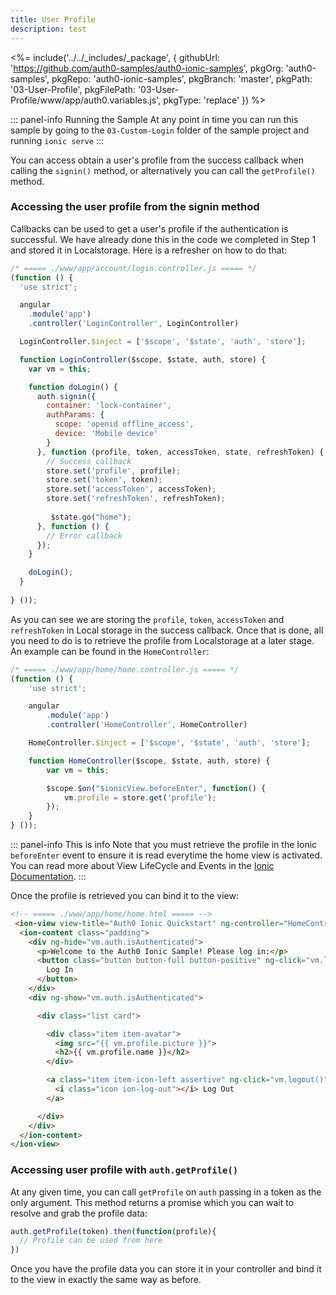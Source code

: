 ```yaml
---
title: User Profile
description: test
---
```


<%= include('../../_includes/_package', {
  githubUrl: 'https://github.com/auth0-samples/auth0-ionic-samples',
  pkgOrg: 'auth0-samples',
  pkgRepo: 'auth0-ionic-samples',
  pkgBranch: 'master',
  pkgPath: '03-User-Profile',
  pkgFilePath: '03-User-Profile/www/app/auth0.variables.js',
  pkgType: 'replace'
}) %>

::: panel-info Running the Sample
At any point in time you can run this sample by going to the `03-Custom-Login` folder of the sample project and running `ionic serve`
:::

You can access obtain a user's profile from the success callback when calling the `signin()` method, or alternatively you can call the `getProfile()` method.

### Accessing the user profile from the signin method

Callbacks can be used to get a user's profile if the authentication is successful. We have already done this in the code we completed in Step 1 and stored it in Localstorage. Here is a refresher on how to do that:

```js
/* ===== ./www/app/account/login.controller.js ===== */
(function () {
  'use strict';

  angular
    .module('app')
    .controller('LoginController', LoginController)

  LoginController.$inject = ['$scope', '$state', 'auth', 'store'];

  function LoginController($scope, $state, auth, store) {
    var vm = this;

    function doLogin() {
      auth.signin({
        container: 'lock-container',
        authParams: {
          scope: 'openid offline_access',
          device: 'Mobile device'
        }
      }, function (profile, token, accessToken, state, refreshToken) {
        // Success callback
        store.set('profile', profile);
        store.set('token', token);
        store.set('accessToken', accessToken);
        store.set('refreshToken', refreshToken);
        
         $state.go("home");
      }, function () {
        // Error callback
      });
    }

    doLogin();
  }
  
} ());
```

As you can see we are storing the `profile`, `token`, `accessToken` and `refreshToken` in Local storage in the success callback. Once that is done, all you need to do is to retrieve the profile from Localstorage at a later stage. An example can be found in the `HomeController`:

```js
/* ===== ./www/app/home/home.controller.js ===== */
(function () {
    'use strict';

    angular
        .module('app')
        .controller('HomeController', HomeController)

    HomeController.$inject = ['$scope', '$state', 'auth', 'store'];

    function HomeController($scope, $state, auth, store) {
        var vm = this;

        $scope.$on("$ionicView.beforeEnter", function() {
            vm.profile = store.get('profile'); 
        });
    }
} ());
```

::: panel-info This is info
Note that you must retrieve the profile in the Ionic `beforeEnter` event to ensure it is read everytime the home view is activated. You can read more about View LifeCycle and Events in the [Ionic Documentation](http://ionicframework.com/docs/api/directive/ionView/).
:::

Once the profile is retrieved you can bind it to the view:

```html
<!-- ===== ./www/app/home/home.html ===== -->
 <ion-view view-title="Auth0 Ionic Quickstart" ng-controller="HomeController as vm">
  <ion-content class="padding">
    <div ng-hide="vm.auth.isAuthenticated">
      <p>Welcome to the Auth0 Ionic Sample! Please log in:</p>
      <button class="button button-full button-positive" ng-click="vm.login()">
        Log In
      </button>
    </div>
    <div ng-show="vm.auth.isAuthenticated">

      <div class="list card">

        <div class="item item-avatar">
          <img src="{{ vm.profile.picture }}">
          <h2>{{ vm.profile.name }}</h2>
        </div>

        <a class="item item-icon-left assertive" ng-click="vm.logout()">
          <i class="icon ion-log-out"></i> Log Out
        </a>

      </div>
    </div>
  </ion-content>
</ion-view>
```

### Accessing user profile with `auth.getProfile()`

At any given time, you can call `getProfile` on `auth` passing in a token as the only argument. This method returns a promise which you can wait to resolve and grab the profile data:

```js
auth.getProfile(token).then(function(profile){
  // Profile can be used from here
})
```

Once you have the profile data you can store it in your controller and bind it to the view in exactly the same way as before.
